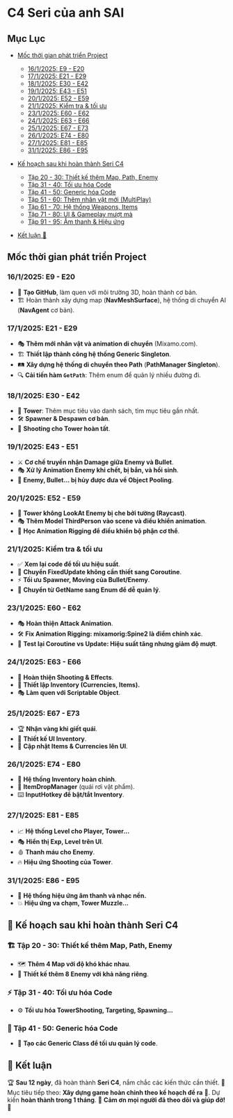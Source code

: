 # C4 Seri của anh SAI

## Mục Lục
- [Mốc thời gian phát triển Project](#moc-thoi-gian-phat-trien-project)
  - [16/1/2025: E9 - E20](#1612025-e9---e20)
  - [17/1/2025: E21 - E29](#1712025-e21---e29)
  - [18/1/2025: E30 - E42](#1812025-e30---e42)
  - [19/1/2025: E43 - E51](#1912025-e43---e51)
  - [20/1/2025: E52 - E59](#2012025-e52---e59)
  - [21/1/2025: Kiểm tra & tối ưu](#2112025-kiem-tra--toi-uu)
  - [23/1/2025: E60 - E62](#2312025-e60---e62)
  - [24/1/2025: E63 - E66](#2412025-e63---e66)
  - [25/1/2025: E67 - E73](#2512025-e67---e73)
  - [26/1/2025: E74 - E80](#2612025-e74---e80)
  - [27/1/2025: E81 - E85](#2712025-e81---e85)
  - [31/1/2025: E86 - E95](#3112025-e86---e95)

- [Kế hoạch sau khi hoàn thành Seri C4](#ke-hoach-sau-khi-hoan-thanh-seri-c4)
  - [Tập 20 - 30: Thiết kế thêm Map, Path, Enemy](#tap-20---30-thiet-ke-them-map-path-enemy)
  - [Tập 31 - 40: Tối ưu hóa Code](#tap-31---40-toi-uu-hoa-code)
  - [Tập 41 - 50: Generic hóa Code](#tap-41---50-generic-hoa-code)
  - [Tập 51 - 60: Thêm nhân vật mới (MultiPlay)](#tap-51---60-them-nhan-vat-moi-multiplay)
  - [Tập 61 - 70: Hệ thống Weapons, Items](#tap-61---70-he-thong-weapons-items)
  - [Tập 71 - 80: UI & Gameplay mượt mà](#tap-71---80-ui--gameplay-muot-ma)
  - [Tập 91 - 95: Âm thanh & Hiệu ứng](#tap-91---95-am-thanh--hieu-ung)

- [Kết luận 🎯](#ket-luan-🎯)

## Mốc thời gian phát triển Project

### 16/1/2025: E9 - E20
- 🚀 **Tạo GitHub**, làm quen với môi trường 3D, hoàn thành cơ bản.
- 🏗️ Hoàn thành xây dựng map (**NavMeshSurface**), hệ thống di chuyển AI (**NavAgent** cơ bản).

### 17/1/2025: E21 - E29
- 🎭 **Thêm mới nhân vật và animation di chuyển** (Mixamo.com).
- 🏗️ **Thiết lập thành công hệ thống Generic Singleton**.
- 🛤️ **Xây dựng hệ thống di chuyển theo Path** (**PathManager Singleton**).
- 🔍 **Cải tiến hàm `GetPath`**: Thêm enum để quản lý nhiều đường đi.

### 18/1/2025: E30 - E42
- 🏹 **Tower**: Thêm mục tiêu vào danh sách, tìm mục tiêu gần nhất.
- 🛠️ **Spawner & Despawn cơ bản**.
- 🔫 **Shooting cho Tower hoàn tất**.

### 19/1/2025: E43 - E51
- ⚔️ **Cơ chế truyền nhận Damage giữa Enemy và Bullet**.
- 🎭 **Xử lý Animation Enemy khi chết, bị bắn, và hồi sinh**.
- 🏹 **Enemy, Bullet... bị hủy được đưa về Object Pooling**.

### 20/1/2025: E52 - E59
- 🔦 **Tower không LookAt Enemy bị che bởi tường (Raycast)**.
- 🎭 **Thêm Model ThirdPerson vào scene và điều khiển animation**.
- 🤖 **Học Animation Rigging để điều khiển bộ phận cơ thể**.

### 21/1/2025: Kiểm tra & tối ưu
- ✅ **Xem lại code để tối ưu hiệu suất**.
- 🔄 **Chuyển FixedUpdate không cần thiết sang Coroutine**.
- ⚡ **Tối ưu Spawner, Moving của Bullet/Enemy**.
- 🏹 **Chuyển từ GetName sang Enum để dễ quản lý**.

### 23/1/2025: E60 - E62
- 🎭 **Hoàn thiện Attack Animation**.
- 🛠️ **Fix Animation Rigging: mixamorig:Spine2 là điểm chính xác**.
- 🔄 **Test lại Coroutine vs Update: Hiệu suất tăng nhưng giảm độ mượt**.

### 24/1/2025: E63 - E66
- 🎯 **Hoàn thiện Shooting & Effects**.
- 🏹 **Thiết lập Inventory (Currencies, Items).**
- 🎭 **Làm quen với Scriptable Object**.

### 25/1/2025: E67 - E73
- 🏆 **Nhận vàng khi giết quái**.
- 🏪 **Thiết kế UI Inventory**.
- 🔄 **Cập nhật Items & Currencies lên UI**.

### 26/1/2025: E74 - E80
- 🎒 **Hệ thống Inventory hoàn chỉnh**.
- 🎁 **ItemDropManager** (quái rơi vật phẩm).
- ⌨️ **InputHotkey để bật/tắt Inventory**.

### 27/1/2025: E81 - E85
- 📈 **Hệ thống Level cho Player, Tower...**
- 🎭 **Hiển thị Exp, Level trên UI**.
- 🩸 **Thanh máu cho Enemy**.
- 🔥 **Hiệu ứng Shooting của Tower**.

### 31/1/2025: E86 - E95
- 🎵 **Hệ thống hiệu ứng âm thanh và nhạc nền.**
- 💥 **Hiệu ứng va chạm, Tower Muzzle...**

## 📌 Kế hoạch sau khi hoàn thành Seri C4

### 🏗️ Tập 20 - 30: Thiết kế thêm Map, Path, Enemy
- 🗺️ **Thêm 4 Map với độ khó khác nhau**.
- 👾 **Thiết kế thêm 8 Enemy với khả năng riêng**.

### ⚡ Tập 31 - 40: Tối ưu hóa Code
- ⚙️ **Tối ưu hóa TowerShooting, Targeting, Spawning...**

### 🔧 Tập 41 - 50: Generic hóa Code
- 🏹 **Tạo các Generic Class để tối ưu quản lý code**.


## 🎯 Kết luận

🏆 **Sau 12 ngày**, đã hoàn thành **Seri C4**, nắm chắc các kiến thức cần thiết.
🎯 Mục tiêu tiếp theo: **Xây dựng game hoàn chỉnh theo kế hoạch đề ra** 🚀. Dự kiến **hoàn thành trong 1 tháng**.
🙏 **Cảm ơn mọi người đã theo dõi và giúp đỡ!** 💙

